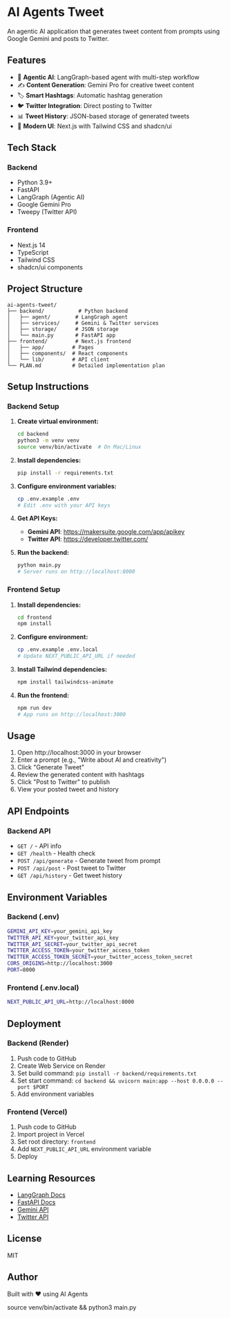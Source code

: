 # AI Agents Tweet

An agentic AI application that generates tweet content from prompts using Google Gemini and posts to Twitter.

## Features

- 🤖 **Agentic AI**: LangGraph-based agent with multi-step workflow
- ✍️ **Content Generation**: Gemini Pro for creative tweet content
- 🏷️ **Smart Hashtags**: Automatic hashtag generation
- 🐦 **Twitter Integration**: Direct posting to Twitter
- 📊 **Tweet History**: JSON-based storage of generated tweets
- 🎨 **Modern UI**: Next.js with Tailwind CSS and shadcn/ui

## Tech Stack

### Backend
- Python 3.9+
- FastAPI
- LangGraph (Agentic AI)
- Google Gemini Pro
- Tweepy (Twitter API)

### Frontend
- Next.js 14
- TypeScript
- Tailwind CSS
- shadcn/ui components

## Project Structure

```
ai-agents-tweet/
├── backend/           # Python backend
│   ├── agent/        # LangGraph agent
│   ├── services/     # Gemini & Twitter services
│   ├── storage/      # JSON storage
│   └── main.py       # FastAPI app
├── frontend/         # Next.js frontend
│   ├── app/         # Pages
│   ├── components/  # React components
│   └── lib/         # API client
└── PLAN.md          # Detailed implementation plan
```

## Setup Instructions

### Backend Setup

1. **Create virtual environment:**
   ```bash
   cd backend
   python3 -m venv venv
   source venv/bin/activate  # On Mac/Linux
   ```

2. **Install dependencies:**
   ```bash
   pip install -r requirements.txt
   ```

3. **Configure environment variables:**
   ```bash
   cp .env.example .env
   # Edit .env with your API keys
   ```

4. **Get API Keys:**
   - **Gemini API**: https://makersuite.google.com/app/apikey
   - **Twitter API**: https://developer.twitter.com/

5. **Run the backend:**
   ```bash
   python main.py
   # Server runs on http://localhost:8000
   ```

### Frontend Setup

1. **Install dependencies:**
   ```bash
   cd frontend
   npm install
   ```

2. **Configure environment:**
   ```bash
   cp .env.example .env.local
   # Update NEXT_PUBLIC_API_URL if needed
   ```

3. **Install Tailwind dependencies:**
   ```bash
   npm install tailwindcss-animate
   ```

4. **Run the frontend:**
   ```bash
   npm run dev
   # App runs on http://localhost:3000
   ```

## Usage

1. Open http://localhost:3000 in your browser
2. Enter a prompt (e.g., "Write about AI and creativity")
3. Click "Generate Tweet"
4. Review the generated content with hashtags
5. Click "Post to Twitter" to publish
6. View your posted tweet and history

## API Endpoints

### Backend API

- `GET /` - API info
- `GET /health` - Health check
- `POST /api/generate` - Generate tweet from prompt
- `POST /api/post` - Post tweet to Twitter
- `GET /api/history` - Get tweet history

## Environment Variables

### Backend (.env)
```bash
GEMINI_API_KEY=your_gemini_api_key
TWITTER_API_KEY=your_twitter_api_key
TWITTER_API_SECRET=your_twitter_api_secret
TWITTER_ACCESS_TOKEN=your_twitter_access_token
TWITTER_ACCESS_TOKEN_SECRET=your_twitter_access_token_secret
CORS_ORIGINS=http://localhost:3000
PORT=8000
```

### Frontend (.env.local)
```bash
NEXT_PUBLIC_API_URL=http://localhost:8000
```

## Deployment

### Backend (Render)
1. Push code to GitHub
2. Create Web Service on Render
3. Set build command: `pip install -r backend/requirements.txt`
4. Set start command: `cd backend && uvicorn main:app --host 0.0.0.0 --port $PORT`
5. Add environment variables

### Frontend (Vercel)
1. Push code to GitHub
2. Import project in Vercel
3. Set root directory: `frontend`
4. Add `NEXT_PUBLIC_API_URL` environment variable
5. Deploy

## Learning Resources

- [LangGraph Docs](https://langchain-ai.github.io/langgraph/)
- [FastAPI Docs](https://fastapi.tiangolo.com/)
- [Gemini API](https://ai.google.dev/)
- [Twitter API](https://developer.twitter.com/en/docs)

## License

MIT

## Author

Built with ❤️ using AI Agents

source venv/bin/activate && python3 main.py